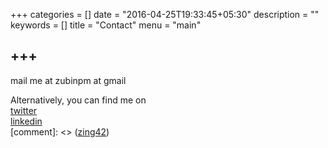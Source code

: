 +++
categories = []
date = "2016-04-25T19:33:45+05:30"
description = ""
keywords = []
title = "Contact"
menu = "main"

+++
-------------------
mail me at zubinpm at gmail

Alternatively, you can find me on  
<a href="https://twitter.com/zubinmehta" target="_blank">twitter</a>  
<a href="http://in.linkedin.com/in/zubinmehta" target="_blank">linkedin</a>  
[comment]: <> (<a href="https://zing42.com/@zubin">zing42</a>)
